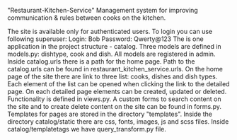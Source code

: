 "Restaurant-Kitchen-Service" 
Management system for improving communication 
& rules between cooks on the kitchen.

The site is available only for authenticated users.
To login you can use following superuser:
    Login: Bob
    Password: Qwerty@123
The is one application in the project structure - catalog.
Three models are defined in models.py: dishtype, cook and dish.
All models are registered in admin.
Inside catalog.urls there is a path for the home page.
Path to the catalog.urls can be found in restaurant_kitchen_service.urls.
On the home page of the site there are link to three list: cooks, dishes and dish types.
Each element of the list can be opened when clicking the link to the detailed page.
On each detailed page elements can be created, updated or deleted.
Functionality is defined in views.py.
A custom forms to search content on the site and to create delete content on the site can be found in forms.py. 
Templates for pages are stored in the directory "templates".
Inside the directory catalog/static there are css, fonts, images, js and scss files.
Inside catalog/templatetags we have query_transform.py file.

